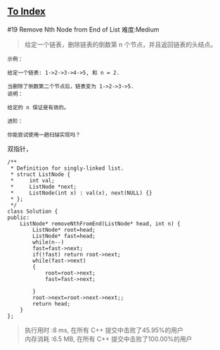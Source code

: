 [To Index](/index.md)
---
#19 Remove Nth Node from End of List
难度:Medium
> 给定一个链表，删除链表的倒数第 n 个节点，并且返回链表的头结点。

```
示例：

给定一个链表: 1->2->3->4->5, 和 n = 2.

当删除了倒数第二个节点后，链表变为 1->2->3->5.
说明：

给定的 n 保证是有效的。

进阶：

你能尝试使用一趟扫描实现吗？
```

双指针，

```
/**
 * Definition for singly-linked list.
 * struct ListNode {
 *     int val;
 *     ListNode *next;
 *     ListNode(int x) : val(x), next(NULL) {}
 * };
 */
class Solution {
public:
    ListNode* removeNthFromEnd(ListNode* head, int n) {
        ListNode* root=head;
        ListNode* fast=head;
        while(n--)
        fast=fast->next;
        if(!fast) return root->next;
        while(fast->next)
        {
            root=root->next;
            fast=fast->next;

        }
        root->next=root->next->next;;
        return head;
    }
};
```

> 执行用时 :8 ms, 在所有 C++ 提交中击败了45.95%的用户   
内存消耗 :6.5 MB, 在所有 C++ 提交中击败了100.00%的用户
